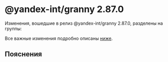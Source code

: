 # @yandex-int/granny 2.87.0

<!-- ЧЕЛОВЕЧЕСКОЕ ВСТУПЛЕНИЕ -->

Изменения, вошедшие в релиз @yandex-int/granny 2.87.0, разделены на группы:

Все важные изменения подробно описаны [ниже](#Пояснения).

## Пояснения

